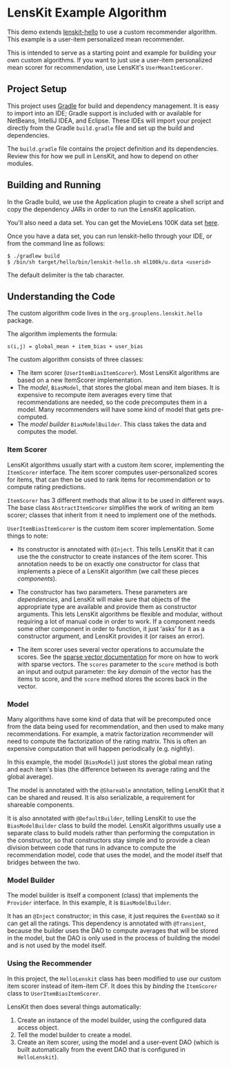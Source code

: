 # LensKit Example Algorithm

This demo extends [lenskit-hello][] to use a custom recommender algorithm.  This
example is a user-item personalized mean recommender.
 
This is intended to serve as a starting point and example for building your own
custom algorithms.  If you want to just use a user-item personalized mean scorer
for recommendation, use LensKit's `UserMeanItemScorer`.

[lenskit-hello]: https://github.com/lenskit/lenskit-hello

## Project Setup

This project uses [Gradle][gradle] for build and dependency management. It is
easy to import into an IDE; Gradle support is included with or available for
NetBeans, IntelliJ IDEA, and Eclipse.  These IDEs will import your project directly
from the Gradle `build.gradle` file and set up the build and dependencies.

The `build.gradle` file contains the project definition and its dependencies. Review
this for how we pull in LensKit, and how to depend on other modules.

## Building and Running

In the Gradle build, we use the Application plugin to create a shell script and copy
the dependency JARs in order to run the LensKit application.

[ML100K]: https://github.com/grouplens/lenskit/wiki/ML100K

You'll also need a data set.  You can get the MovieLens 100K data set [here][ML100K].

Once you have a data set, you can run lenskit-hello through your IDE, or from the command line
as follows:

    $ ./gradlew build
    $ /bin/sh target/hello/bin/lenskit-hello.sh ml100k/u.data <userid>

The default delimiter is the tab character.

[LensKit]: http://lenskit.grouplens.org
[gradle]: http://gradle.org
[MercurialEclipse]: http://javaforge.com/project/HGE
[AppAssembler]: http://mojo.codehaus.org/appassembler/appassembler-maven-plugin/
[mailing list]: https://wwws.cs.umn.edu/mm-cs/listinfo/lenskit
[LensKitRS]: http://twitter.com/LensKitRS

## Understanding the Code

The custom algorithm code lives in the `org.grouplens.lenskit.hello` package.

The algorithm implements the formula:

    s(i,j) = global_mean + item_bias + user_bias

The custom algorithm consists of three classes:

-   The item scorer (`UserItemBiasItemScorer`).  Most LensKit algorithms are based on a
    new ItemScorer implementation.
-   The *model*, `BiasModel`, that stores the global mean and item biases.  It is expensive
    to recompute item averages every time that recommendations are needed, so the code precomputes
    them in a model.  Many recommenders will have some kind of model that gets pre-computed.
-   The *model builder* `BiasModelBuilder`.  This class takes the data and computes the model.

### Item Scorer

LensKit algorithms usually start with a custom item scorer, implementing the `ItemScorer` interface.
The item scorer computes user-personalized scores for items, that can then be used to rank items
for recommendation or to compute rating predictions.

`ItemScorer` has 3 different methods that allow it to be used in different ways.  The base class
`AbstractItemScorer` simplifies the work of writing an item scorer; classes that inherit from it
need to implement one of the methods.

`UserItemBiasItemScorer` is the custom item scorer implementation.  Some things to note:
 
-   Its constructor is annotated with `@Inject`.  This tells LensKit that it can use the
    the constructor to create instances of the item scorer.  This annotation needs to be on exactly
    one constructor for class that implements a piece of a LensKit algorithm (we call these pieces
    *components*).

-   The constructor has two parameters.  These parameters are *dependencies*, and LensKit will make
    sure that objects of the appropriate type are available and provide them as constructor 
    arguments.  This lets LensKit algorithms be flexible and modular, without requiring a lot of
    manual code in order to work.  If a component needs some other component in order to function,
    it just ‘asks’ for it as a constructor argument, and LensKit provides it (or raises an error).
    
-   The item scorer uses several vector operations to accumulate the scores.  See the [sparse vector
    documentation][SV] for more on how to work with sparse vectors.  The `scores` parameter to the
    `score` method is both an input and output parameter:  the *key domain* of the vector has the
    items to score, and the `score` method stores the scores back in the vector.

[SV]: https://github.com/lenskit/lenskit/wiki/SparseVectors

### Model

Many algorithms have some kind of data that will be precomputed once from the data being used
for recommendation, and then used to make many recommendations.  For example, a matrix factorization
recommender will need to compute the factorization of the rating matrix.  This is often an expensive
computation that will happen periodically (e.g. nightly).

In this example, the model (`BiasModel`) just stores the global mean rating and each item's bias (the 
difference between its average rating and the global average).

The model is annotated with the `@Shareable` annotation, telling LensKit that it can be shared and
reused.  It is also serializable, a requirement for shareable components.

It is also annotated with `@DefaultBuilder`, telling LensKit to use the `BiasModelBuilder` class to
build the model.  LensKit algorithms usually use a separate class to build models rather than
performing the computation in the constructor, so that constructors stay simple and to provide a
clean division between code that runs in advance to compute the recommendation model, code that uses
the model, and the model itself that bridges between the two.

### Model Builder

The model builder is itself a component (class) that implements the `Provider` interface.  In this
example, it is `BiasModelBuilder`.

It has an `@Inject` constructor; in this case, it just requires the `EventDAO` so it can get all
the ratings.  This dependency is annotated with `@Transient`, because the builder uses the DAO to
compute averages that will be stored in the model, but the DAO is only used in the process of
building the model and is not used by the model itself.

### Using the Recommender

In this project, the `HelloLenskit` class has been modified to use our custom item scorer instead
of item-item CF.  It does this by *binding* the `ItemScorer` class to `UserItemBiasItemScorer`.

LensKit then does several things automatically:

1. Create an instance of the model builder, using the configured data access object.
2. Tell the model builder to create a model.
3. Create an item scorer, using the model and a user-event DAO (which is built automatically from
   the event DAO that is configured in `HelloLenskit`).
